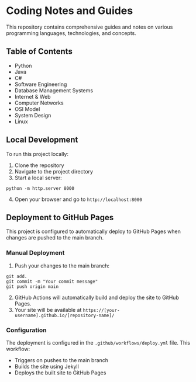 # Coding Notes and Guides
This repository contains comprehensive guides and notes on various programming languages, technologies, and concepts.
## Table of Contents
- Python
- Java
- C#
- Software Engineering
- Database Management Systems
- Internet & Web
- Computer Networks
- OSI Model
- System Design
- Linux
## Local Development
To run this project locally:
1. Clone the repository
2. Navigate to the project directory
3. Start a local server:
```
python -m http.server 8000
```
4. Open your browser and go to `http://localhost:8000`
## Deployment to GitHub Pages 
This project is configured to automatically deploy to GitHub Pages when changes are pushed to the main branch.
### Manual Deployment 
1. Push your changes to the main branch:
```
git add.
git commit -m "Your commit message"
git push origin main
```
2. GitHub Actions will automatically build and deploy the site to GitHub Pages.
3. Your site will be available at `https://[your-username].github.io/[repository-name]/`
### Configuration 
The deployment is configured in the `.github/workflows/deploy.yml` file. This workflow:
- Triggers on pushes to the main branch
- Builds the site using Jekyll
- Deploys the built site to GitHub Pages